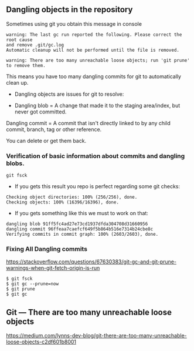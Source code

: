 

## Dangling objects in the repository

 Sometimes using git  you obtain this message in console
 
````
warning: The last gc run reported the following. Please correct the root cause
and remove .git/gc.log
Automatic cleanup will not be performed until the file is removed.

warning: There are too many unreachable loose objects; run 'git prune' to remove them.

````
This means you have too many dangling commits for git to automatically clean up.

- Dangling objects are issues for git to resolve:

- Dangling blob = A change that made it to the staging area/index, but never got committed. 

Dangling commit = A commit that isn't directly linked to by any child commit, branch, tag or other reference. 

You can delete or get them back.


### Verification of basic information about commits and dangling blobs.

```
git fsck
```

- If you gets this result you repo is perfect regarding some git checks:

```
Checking object directories: 100% (256/256), done.
Checking objects: 100% (16396/16396), done.
```
 

- If you gets something like this we must to work on that:

```
dangling blob 91ff5fc4ad27e73cd1937dfda304708d31660956
dangling commit 96ffeaa7caefcf649f5b864b516e7314b24cbe8c
Verifying commits in commit graph: 100% (2603/2603), done.
```
 




### Fixing All Dangling commits

https://stackoverflow.com/questions/67630383/git-gc-and-git-prune-warnings-when-git-fetch-origin-is-run

````
$ git fsck
$ git gc --prune=now
$ git prune  
$ git gc

````
## Git — There are too many unreachable loose objects

https://medium.com/lynns-dev-blog/git-there-are-too-many-unreachable-loose-objects-c2df601b8001

